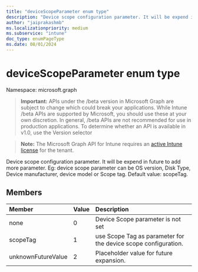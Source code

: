 ```yaml
---
title: "deviceScopeParameter enum type"
description: "Device scope configuration parameter. It will be expend in future to add more parameter. Eg: device scope parameter can be OS version, Disk Type, Device manufacturer, device model or Scope tag. Default value: scopeTag."
author: "jaiprakashmb"
ms.localizationpriority: medium
ms.subservice: "intune"
doc_type: enumPageType
ms.date: 08/01/2024
---
```


# deviceScopeParameter enum type

Namespace: microsoft.graph

> **Important:** APIs under the /beta version in Microsoft Graph are subject to change which could break your applications. While Intune /beta APIs are supported by Microsoft, you should use these at your own discretion. In general, /beta APIs are not recommended for use in production applications. To determine whether an API is available in v1.0, use the Version selector

> **Note:** The Microsoft Graph API for Intune requires an [active Intune license](https://go.microsoft.com/fwlink/?linkid=839381) for the tenant.

Device scope configuration parameter. It will be expend in future to add more parameter. Eg: device scope parameter can be OS version, Disk Type, Device manufacturer, device model or Scope tag. Default value: scopeTag.

## Members
|Member|Value|Description|
|:---|:---|:---|
|none|0|Device Scope parameter is not set|
|scopeTag|1|use Scope Tag as parameter for the device scope configuration.|
|unknownFutureValue|2|Placeholder value for future expansion.|